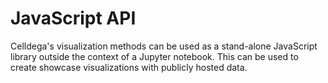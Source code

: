 # JavaScript API

Celldega's visualization methods can be used as a stand-alone JavaScript library outside the context of a Jupyter notebook. This can be used to create showcase visualizations with publicly hosted data.